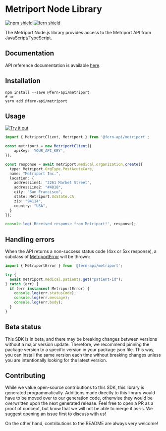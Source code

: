 # Metriport Node Library

[![npm shield](https://img.shields.io/npm/v/@fern-api/metriport)](https://www.npmjs.com/package/@fern-api/metriport)
[![fern shield](https://img.shields.io/badge/%F0%9F%8C%BF-SDK%20generated%20by%20Fern-brightgreen)](https://github.com/fern-api/fern)

The Metriport Node.js library provides access to the Metriport API from JavaScript/TypeScript.

## Documentation

API reference documentation is available [here](https://docs.metriport.com/home/welcome).

## Installation

```
npm install --save @fern-api/metriport
# or
yarn add @fern-api/metriport
```

## Usage

[![Try it out](https://developer.stackblitz.com/img/open_in_stackblitz.svg)](https://stackblitz.com/edit/metriport-ts-sdk?file=app.ts&view=editor)

```typescript
import { MetriportClient, Metriport } from '@fern-api/metriport';

const metriport = new MetriportClient({
    apiKey: 'YOUR_API_KEY',
});

const response = await metriport.medical.organization.create({
  type: Metriport.OrgType.PostAcuteCare,
  name: "Metriport Inc.",
  location: {
    addressLine1: "2261 Market Street",
    addressLine2: "#4818",
    city: "San Francisco",
    state: Metriport.UsState.CA,
    zip: "94114",
    country: "USA",
  }
});

console.log('Received response from Metriport!', response);
```

## Handling errors

When the API returns a non-success status code (4xx or 5xx response), a subclass of [MetriportError](src/errors/MetriportError.ts) will be thrown:

```ts
import { MetriportError } from '@fern-api/metriport';

try {
  await metriport.medical.patients.get("patient-id");
} catch (err) {
  if (err instanceof MetriportError) {
    console.log(err.statusCode);
    console.log(err.message);
    console.log(err.body); 
  }
}
```

## Beta status

This SDK is in beta, and there may be breaking changes between versions without a major version update. Therefore, we recommend pinning the package version to a specific version in your package.json file. This way, you can install the same version each time without breaking changes unless you are intentionally looking for the latest version.

## Contributing

While we value open-source contributions to this SDK, this library is generated programmatically. Additions made directly to this library would have to be moved over to our generation code, otherwise they would be overwritten upon the next generated release. Feel free to open a PR as a proof of concept, but know that we will not be able to merge it as-is. We suggest opening an issue first to discuss with us!

On the other hand, contributions to the README are always very welcome!

